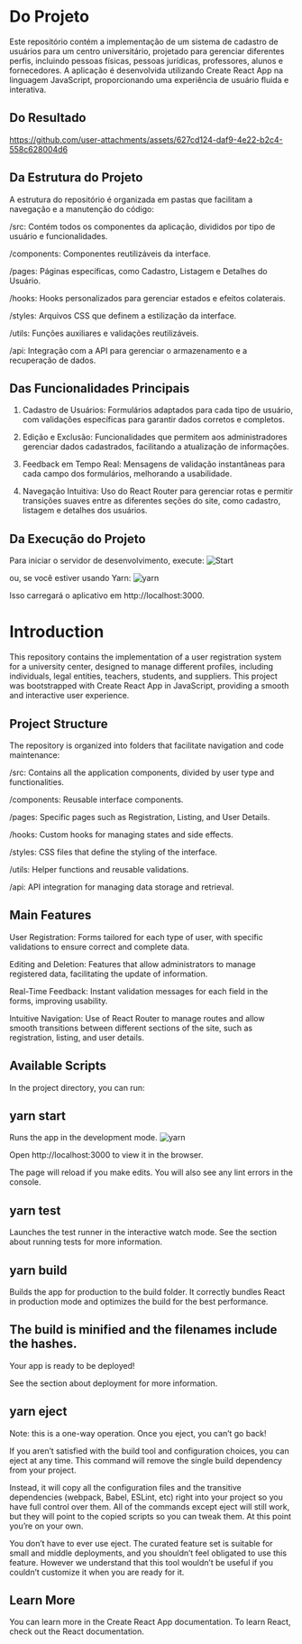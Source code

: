 # Do Projeto
Este repositório contém a implementação de um sistema de cadastro de usuários para um centro universitário, projetado para gerenciar diferentes perfis, incluindo pessoas físicas, pessoas jurídicas, professores, alunos e fornecedores. A aplicação é desenvolvida utilizando Create React App na linguagem JavaScript, proporcionando uma experiência de usuário fluida e interativa.

## Do Resultado



https://github.com/user-attachments/assets/627cd124-daf9-4e22-b2c4-558c628004d6




## Da Estrutura do Projeto
A estrutura do repositório é organizada em pastas que facilitam a navegação e a manutenção do código: 

/src: Contém todos os componentes da aplicação, divididos por tipo de usuário e funcionalidades. 

/components: Componentes reutilizáveis da interface. 

/pages: Páginas específicas, como Cadastro, Listagem e Detalhes do Usuário. 

/hooks: Hooks personalizados para gerenciar estados e efeitos colaterais.

/styles: Arquivos CSS que definem a estilização da interface. 

/utils: Funções auxiliares e validações reutilizáveis. 

/api: Integração com a API para gerenciar o armazenamento e a recuperação de dados.

## Das Funcionalidades Principais
1. Cadastro de Usuários: Formulários adaptados para cada tipo de usuário, com validações específicas para garantir dados corretos e completos. 

2. Edição e Exclusão: Funcionalidades que permitem aos administradores gerenciar dados cadastrados, facilitando a atualização de informações. 

3. Feedback em Tempo Real: Mensagens de validação instantâneas para cada campo dos formulários, melhorando a usabilidade. 

4. Navegação Intuitiva: Uso do React Router para gerenciar rotas e permitir transições suaves entre as diferentes seções do site, como cadastro, listagem e detalhes dos usuários.

## Da Execução do Projeto
Para iniciar o servidor de desenvolvimento, execute:
![Start](https://github.com/DanuziaRA/Projeto-frontend-Cadastros/blob/main/C%C3%B3digo%201.jpg)

ou, se você estiver usando Yarn:
![yarn](https://github.com/DanuziaRA/Projeto-frontend-Cadastros/blob/main/C%C3%B3digo%202.jpg)

Isso carregará o aplicativo em http://localhost:3000.
      
## 

# Introduction
This repository contains the implementation of a user registration system for a university center, designed to manage different profiles, including individuals, legal entities, teachers, students, and suppliers. This project was bootstrapped with Create React App in JavaScript, providing a smooth and interactive user experience.

## Project Structure
The repository is organized into folders that facilitate navigation and code maintenance:

/src: Contains all the application components, divided by user type and functionalities.

/components: Reusable interface components.

/pages: Specific pages such as Registration, Listing, and User Details.

/hooks: Custom hooks for managing states and side effects.

/styles: CSS files that define the styling of the interface.

/utils: Helper functions and reusable validations.

/api: API integration for managing data storage and retrieval.

## Main Features
User Registration: Forms tailored for each type of user, with specific validations to ensure correct and complete data.

Editing and Deletion: Features that allow administrators to manage registered data, facilitating the update of information.

Real-Time Feedback: Instant validation messages for each field in the forms, improving usability.

Intuitive Navigation: Use of React Router to manage routes and allow smooth transitions between different sections of the site, such as registration, listing, and user details.

## Available Scripts
In the project directory, you can run:

## yarn start
Runs the app in the development mode.
![yarn](https://github.com/DanuziaRA/Projeto-frontend-Cadastros/blob/main/C%C3%B3digo%202.jpg)

Open http://localhost:3000 to view it in the browser.

The page will reload if you make edits.
You will also see any lint errors in the console.

## yarn test
Launches the test runner in the interactive watch mode.
See the section about running tests for more information.

## yarn build
Builds the app for production to the build folder.
It correctly bundles React in production mode and optimizes the build for the best performance.

## The build is minified and the filenames include the hashes.
Your app is ready to be deployed!

See the section about deployment for more information.

## yarn eject
Note: this is a one-way operation. Once you eject, you can’t go back!

If you aren’t satisfied with the build tool and configuration choices, you can eject at any time. This command will remove the single build dependency from your project.

Instead, it will copy all the configuration files and the transitive dependencies (webpack, Babel, ESLint, etc) right into your project so you have full control over them. All of the commands except eject will still work, but they will point to the copied scripts so you can tweak them. At this point you’re on your own.

You don’t have to ever use eject. The curated feature set is suitable for small and middle deployments, and you shouldn’t feel obligated to use this feature. However we understand that this tool wouldn’t be useful if you couldn’t customize it when you are ready for it.

## Learn More
You can learn more in the Create React App documentation.
To learn React, check out the React documentation.

